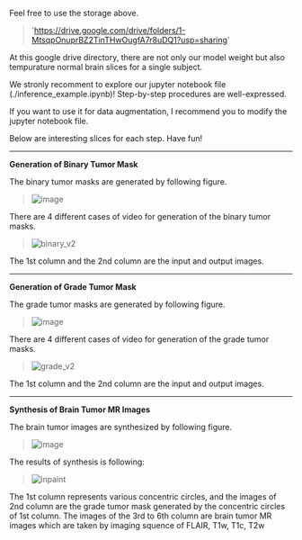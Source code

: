 Feel free to use the storage above.

>'https://drive.google.com/drive/folders/1-MtsqpOnuprBZ2TinTHwOugfA7r8uDQ1?usp=sharing'

At this google drive directory, there are not only our model weight but also tempurature normal brain slices for a single subject.


We stronly recomment to explore our jupyter notebook file (./inference_example.ipynb)! 
Step-by-step procedures are well-expressed.

If you want to use it for data augmentation, I recommend you to modify the jupyter notebook file. 

Below are interesting slices for each step. 
Have fun!

* * *
__Generation of Binary Tumor Mask__

The binary tumor masks are generated by following figure.

>![image](https://user-images.githubusercontent.com/42088428/72713809-09546f00-3bb1-11ea-8798-b833f079783a.png)

There are 4 different cases of video for generation of the binary tumor masks.

>![binary_v2](https://user-images.githubusercontent.com/42088428/72713799-022d6100-3bb1-11ea-9c65-34e0c7079540.gif)

The 1st column and the 2nd column are the input and output images.

* * *
__Generation of Grade Tumor Mask__

The grade tumor masks are generated by following figure.

>![image](https://user-images.githubusercontent.com/42088428/72713816-0c4f5f80-3bb1-11ea-92ce-f12f455673c7.png)

There are 4 different cases of video for generation of the grade tumor masks.

>![grade_v2](https://user-images.githubusercontent.com/42088428/72713802-035e8e00-3bb1-11ea-8a5e-1a89949218d7.gif)

The 1st column and the 2nd column are the input and output images.

* * *
__Synthesis of Brain Tumor MR Images__

The brain tumor images are synthesized by following figure.

>![image](https://user-images.githubusercontent.com/42088428/72713827-0fe2e680-3bb1-11ea-8155-f4c321ecd65a.png)

The results of synthesis is following:

>![inpaint](https://user-images.githubusercontent.com/42088428/72602307-66a2b300-395a-11ea-992e-82d4c78d9117.gif)

The 1st column represents various concentric circles, and the images of 2nd column are the grade tumor mask generated by the concentric circles of 1st column.
The images of the 3rd to 6th column are brain tumor MR images which are taken by imaging squence of FLAIR, T1w, T1c, T2w 

